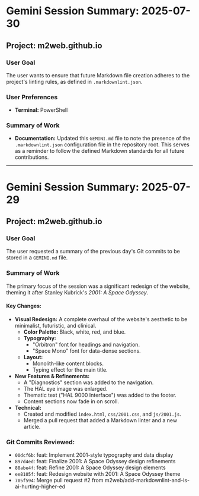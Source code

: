 # Gemini Session Summary: 2025-07-30

## Project: m2web.github.io

### User Goal
The user wants to ensure that future Markdown file creation adheres to the project's linting rules, as defined in `.markdownlint.json`.

### User Preferences
*   **Terminal:** PowerShell

### Summary of Work

*   **Documentation:** Updated this `GEMINI.md` file to note the presence of the `.markdownlint.json` configuration file in the repository root. This serves as a reminder to follow the defined Markdown standards for all future contributions.

---

# Gemini Session Summary: 2025-07-29

## Project: m2web.github.io

### User Goal
The user requested a summary of the previous day's Git commits to be stored in a `GEMINI.md` file.

### Summary of Work

The primary focus of the session was a significant redesign of the website, theming it after Stanley Kubrick's *2001: A Space Odyssey*.

#### Key Changes:

*   **Visual Redesign:** A complete overhaul of the website's aesthetic to be minimalist, futuristic, and clinical.
    *   **Color Palette:** Black, white, red, and blue.
    *   **Typography:**
        *   "Orbitron" font for headings and navigation.
        *   "Space Mono" font for data-dense sections.
    *   **Layout:**
        *   Monolith-like content blocks.
        *   Typing effect for the main title.
*   **New Features & Refinements:**
    *   A "Diagnostics" section was added to the navigation.
    *   The HAL eye image was enlarged.
    *   Thematic text ("HAL 9000 Interface") was added to the footer.
    *   Content sections now fade in on scroll.
*   **Technical:**
    *   Created and modified `index.html`, `css/2001.css`, and `js/2001.js`.
    *   Merged a pull request that added a Markdown linter and a new article.

### Git Commits Reviewed:

*   `00dcf6b`: feat: Implement 2001-style typography and data display
*   `897d4ed`: feat: Finalize 2001: A Space Odyssey design refinements
*   `88abe4f`: feat: Refine 2001: A Space Odyssey design elements
*   `ee8105f`: feat: Redesign website with 2001: A Space Odyssey theme
*   `705f594`: Merge pull request #2 from m2web/add-markdownlint-and-is-ai-hurting-higher-ed
